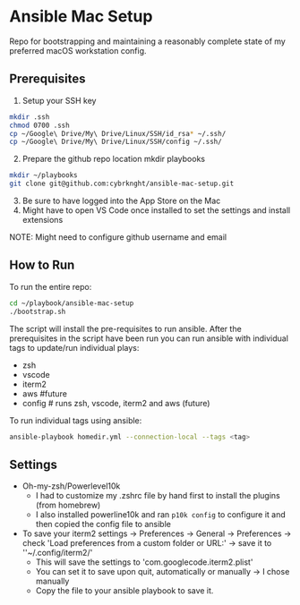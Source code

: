 # Ansible Mac Setup

Repo for bootstrapping and maintaining a reasonably complete state of my preferred macOS workstation config.

## Prerequisites
1. Setup your SSH key

```bash
mkdir .ssh
chmod 0700 .ssh
cp ~/Google\ Drive/My\ Drive/Linux/SSH/id_rsa* ~/.ssh/
cp ~/Google\ Drive/My\ Drive/Linux/SSH/config ~/.ssh/
```
2. Prepare the github repo location mkdir playbooks

```bash
mkdir ~/playbooks
git clone git@github.com:cybrknght/ansible-mac-setup.git
```
3. Be sure to have logged into the App Store on the Mac
4. Might have to open VS Code once installed to set the settings and install extensions

NOTE: Might need to configure github username and email

## How to Run
To run the entire repo:
```bash
cd ~/playbook/ansible-mac-setup
./bootstrap.sh
```
The script will install the pre-requisites to run ansible.  After the prerequisites in the script have been run you can run ansible with individual tags to update/run individual plays:

* zsh
* vscode
* iterm2
* aws #future
* config # runs zsh, vscode, iterm2 and aws (future)

To run individual tags using ansible:
```bash
ansible-playbook homedir.yml --connection-local --tags <tag>
```

## Settings
* Oh-my-zsh/Powerlevel10k
    - I had to customize my .zshrc file by hand first to install the plugins (from homebrew)
    - I also installed powerline10k and ran `p10k config` to configure it and then copied the config file to ansible
* To save your iterm2 settings -> Preferences -> General -> Preferences -> check 'Load preferences from a custom folder or URL:' -> save it to ''~/.config/iterm2/'
    - This will save the settings to 'com.googlecode.iterm2.plist'
    - You can set it to save upon quit, automatically or manually -> I chose manually
    - Copy the file to your ansible playbook to save it.
